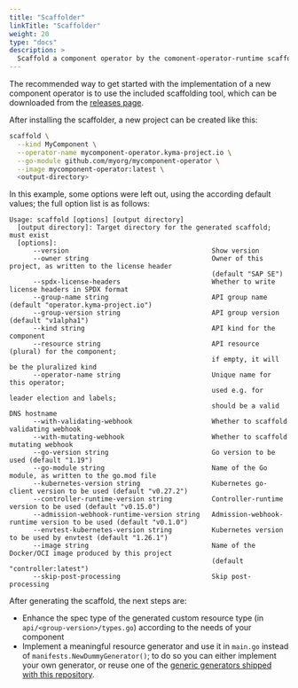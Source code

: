 ```yaml
---
title: "Scaffolder"
linkTitle: "Scaffolder"
weight: 20
type: "docs"
description: >
  Scaffold a component operator by the comonent-operator-runtime scaffolder
---
```


The recommended way to get started with the implementation of a new component operator is to use the included
scaffolding tool, which can be downloaded from the [releases page](https://github.com/sap/component-operator-runtime/releases/).

After installing the scaffolder, a new project can be created like this:

```bash
scaffold \
  --kind MyComponent \
  --operator-name mycomponent-operator.kyma-project.io \
  --go-module github.com/myorg/mycomponent-operator \
  --image mycomponent-operator:latest \
  <output-directory>
```

In this example, some options were left out, using the according default values; the full option list is as follows:

```
Usage: scaffold [options] [output directory]
  [output directory]: Target directory for the generated scaffold; must exist
  [options]:
      --version                                    Show version
      --owner string                               Owner of this project, as written to the license header
                                                   (default "SAP SE")
      --spdx-license-headers                       Whether to write license headers in SPDX format
      --group-name string                          API group name (default "operator.kyma-project.io")
      --group-version string                       API group version (default "v1alpha1")
      --kind string                                API kind for the component
      --resource string                            API resource (plural) for the component;
                                                   if empty, it will be the pluralized kind
      --operator-name string                       Unique name for this operator;
                                                   used e.g. for leader election and labels;
                                                   should be a valid DNS hostname
      --with-validating-webhook                    Whether to scaffold validating webhook
      --with-mutating-webhook                      Whether to scaffold mutating webhook
      --go-version string                          Go version to be used (default "1.19")
      --go-module string                           Name of the Go module, as written to the go.mod file
      --kubernetes-version string                  Kubernetes go-client version to be used (default "v0.27.2")
      --controller-runtime-version string          Controller-runtime version to be used (default "v0.15.0")
      --admission-webhook-runtime-version string   Admission-webhook-runtime version to be used (default "v0.1.0")
      --envtest-kubernetes-version string          Kubernetes version to be used by envtest (default "1.26.1")
      --image string                               Name of the Docker/OCI image produced by this project
                                                   (default "controller:latest")
      --skip-post-processing                       Skip post-processing
```

After generating the scaffold, the next steps are:
- Enhance the spec type of the generated custom resource type (in `api/<group-version>/types.go`) according to the needs of
  your component
- Implement a meaningful resource generator and use it in `main.go` instead of `manifests.NewDummyGenerator()`;
  to do so you can either implement your own generator, or reuse one of the [generic generators shipped with this
  repository](../../generators).